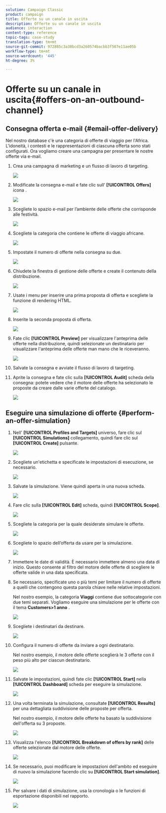 ```yaml
---
solution: Campaign Classic
product: campaign
title: Offerte su un canale in uscita
description: Offerte su un canale in uscita
audience: interaction
content-type: reference
topic-tags: case-study
translation-type: tm+mt
source-git-commit: 972885c3a38bcd3a260574bacbb3f507e11ae05b
workflow-type: tm+mt
source-wordcount: '445'
ht-degree: 3%

---
```



# Offerte su un canale in uscita{#offers-on-an-outbound-channel}

## Consegna offerta e-mail {#email-offer-delivery}

Nel nostro database c&#39;è una categoria di offerte di viaggio per l&#39;Africa. L&#39;idoneità, i contesti e le rappresentazioni di ciascuna offerta sono stati configurati. Ora vogliamo creare una campagna per presentare le nostre offerte via e-mail.

1. Crea una campagna di marketing e un flusso di lavoro di targeting.

   ![](assets/offer_delivery_example_001.png)

1. Modificate la consegna e-mail e fate clic sull’ **[!UICONTROL Offers]** icona .

   ![](assets/offer_delivery_example_002.png)

1. Scegliete lo spazio e-mail per l’ambiente delle offerte che corrisponde alle festività.

   ![](assets/offer_delivery_example_003.png)

1. Scegliete la categoria che contiene le offerte di viaggio africane.

   ![](assets/offer_delivery_example_004.png)

1. Impostate il numero di offerte nella consegna su due.

   ![](assets/offer_delivery_example_005.png)

1. Chiudete la finestra di gestione delle offerte e create il contenuto della distribuzione.

   ![](assets/offer_delivery_example_006.png)

1. Usate i menu per inserire una prima proposta di offerta e scegliete la funzione di rendering HTML.

   ![](assets/offer_delivery_example_007.png)

1. Inserite la seconda proposta di offerta.

   ![](assets/offer_delivery_example_008.png)

1. Fate clic **[!UICONTROL Preview]** per visualizzare l&#39;anteprima delle offerte nella distribuzione, quindi selezionate un destinatario per visualizzare l&#39;anteprima delle offerte man mano che le riceveranno.

   ![](assets/offer_delivery_example_009.png)

1. Salvate la consegna e avviate il flusso di lavoro di targeting.
1. Aprite la consegna e fate clic sulla **[!UICONTROL Audit]** scheda della consegna: potete vedere che il motore delle offerte ha selezionato le proposte da creare dalle varie offerte del catalogo.

   ![](assets/offer_delivery_example_010.png)

## Eseguire una simulazione di offerte {#perform-an-offer-simulation}

1. Nell&#39; **[!UICONTROL Profiles and Targets]** universo, fare clic sul **[!UICONTROL Simulations]** collegamento, quindi fare clic sul **[!UICONTROL Create]** pulsante.

   ![](assets/offer_simulation_001.png)

1. Scegliete un&#39;etichetta e specificate le impostazioni di esecuzione, se necessario.

   ![](assets/offer_simulation_example_002.png)

1. Salvate la simulazione. Viene quindi aperta in una nuova scheda.

   ![](assets/offer_simulation_example_003.png)

1. Fare clic sulla **[!UICONTROL Edit]** scheda, quindi **[!UICONTROL Scope]**.

   ![](assets/offer_simulation_example_004.png)

1. Scegliete la categoria per la quale desiderate simulare le offerte.

   ![](assets/offer_simulation_example_005.png)

1. Scegliete lo spazio dell’offerta da usare per la simulazione.

   ![](assets/offer_simulation_example_006.png)

1. Immettere le date di validità. È necessario immettere almeno una data di inizio. Questo consente al filtro del motore delle offerte di scegliere le offerte valide in una data specificata.
1. Se necessario, specificate uno o più temi per limitare il numero di offerte a quelli che contengono questa parola chiave nelle relative impostazioni.

   Nel nostro esempio, la categoria **Viaggi** contiene due sottocategorie con due temi separati. Vogliamo eseguire una simulazione per le offerte con il tema **Customers>1 anno** .

   ![](assets/offer_simulation_example_007.png)

1. Scegliete i destinatari da destinare.

   ![](assets/offer_simulation_example_008.png)

1. Configura il numero di offerte da inviare a ogni destinatario.

   Nel nostro esempio, il motore delle offerte sceglierà le 3 offerte con il peso più alto per ciascun destinatario.

   ![](assets/offer_simulation_example_009.png)

1. Salvate le impostazioni, quindi fate clic **[!UICONTROL Start]** nella **[!UICONTROL Dashboard]** scheda per eseguire la simulazione.

   ![](assets/offer_simulation_example_010.png)

1. Una volta terminata la simulazione, consultate **[!UICONTROL Results]** per una dettagliata suddivisione delle proposte per offerta.

   Nel nostro esempio, il motore delle offerte ha basato la suddivisione dell&#39;offerta su 3 proposte.

   ![](assets/offer_simulation_example_011.png)

1. Visualizza l&#39;elenco **[!UICONTROL Breakdown of offers by rank]** delle offerte selezionate dal motore delle offerte.

   ![](assets/offer_simulation_example_012.png)

1. Se necessario, puoi modificare le impostazioni dell&#39;ambito ed eseguire di nuovo la simulazione facendo clic su **[!UICONTROL Start simulation]**.

   ![](assets/offer_simulation_example_010.png)

1. Per salvare i dati di simulazione, usa la cronologia o le funzioni di esportazione disponibili nel rapporto.

   ![](assets/offer_simulation_example_013.png)

